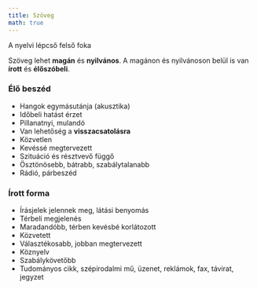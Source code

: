 ```yaml
---
title: Szöveg
math: true
---
```

A nyelvi lépcső felső foka

Szöveg lehet __magán__ és __nyilvános__.
A magánon és nyilvánoson belül is van __írott__ és __élőszóbeli__.

### Élő beszéd
- Hangok egymásutánja (akusztika)
- Időbeli hatást érzet
- Pillanatnyi, mulandó
- Van lehetőség a __visszacsatolásra__
- Közvetlen
- Kevéssé megtervezett
- Szituáció és résztvevő függő
- Ösztönösebb, bátrabb, szabálytalanabb
- Rádió, párbeszéd

### Írott forma
- Írásjelek jelennek meg, látási benyomás
- Térbeli megjelenés
- Maradandóbb, térben kevésbé korlátozott
- Közvetett
- Választékosabb, jobban megtervezett
- Köznyelv
- Szabálykövetőbb
- Tudományos cikk, szépirodalmi mű, üzenet, reklámok, fax, távirat, jegyzet

